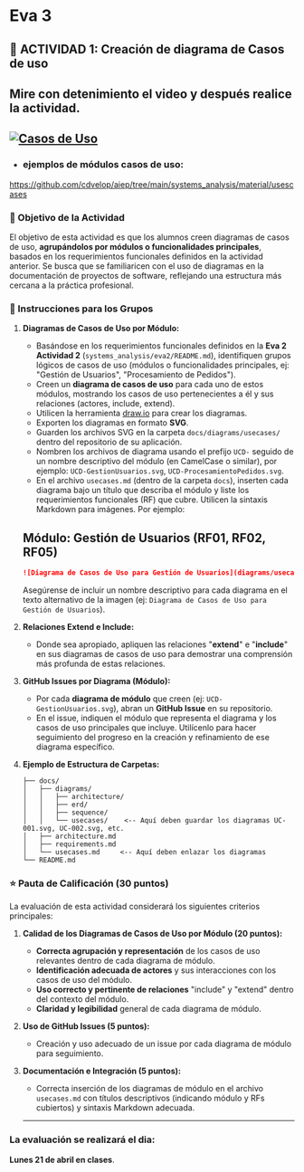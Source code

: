 # Eva 3

## 🎯 ACTIVIDAD 1: Creación de diagrama de Casos de uso

## Mire con detenimiento el video y después realice la actividad.

[![Casos de Uso](https://img.youtube.com/vi/fJa3cshrFWs/0.jpg)](https://www.youtube.com/watch?v=fJa3cshrFWs)
---

- ### ejemplos de módulos casos de uso:
https://github.com/cdvelop/aiep/tree/main/systems_analysis/material/usescases

### 🎯 Objetivo de la Actividad

El objetivo de esta actividad es que los alumnos creen diagramas de casos de uso, **agrupándolos por módulos o funcionalidades principales**, basados en los requerimientos funcionales definidos en la actividad anterior. Se busca que se familiaricen con el uso de diagramas en la documentación de proyectos de software, reflejando una estructura más cercana a la práctica profesional.

### 📝 Instrucciones para los Grupos

1.  **Diagramas de Casos de Uso por Módulo:**
    *   Basándose en los requerimientos funcionales definidos en la **Eva 2 Actividad 2** (`systems_analysis/eva2/README.md`), identifiquen grupos lógicos de casos de uso (módulos o funcionalidades principales, ej: "Gestión de Usuarios", "Procesamiento de Pedidos").
    *   Creen un **diagrama de casos de uso** para cada uno de estos módulos, mostrando los casos de uso pertenecientes a él y sus relaciones (actores, include, extend).
    *   Utilicen la herramienta [draw.io](https://app.diagrams.net/) para crear los diagramas.
    *   Exporten los diagramas en formato **SVG**.
    *   Guarden los archivos SVG en la carpeta `docs/diagrams/usecases/` dentro del repositorio de su aplicación.
    *   Nombren los archivos de diagrama usando el prefijo `UCD-` seguido de un nombre descriptivo del módulo (en CamelCase o similar), por ejemplo: `UCD-GestionUsuarios.svg`, `UCD-ProcesamientoPedidos.svg`.
    *   En el archivo `usecases.md` (dentro de la carpeta `docs`), inserten cada diagrama bajo un título que describa el módulo y liste los requerimientos funcionales (RF) que cubre. Utilicen la sintaxis Markdown para imágenes. Por ejemplo:

      ## Módulo: Gestión de Usuarios (RF01, RF02, RF05)
      ```markdown
      ![Diagrama de Casos de Uso para Gestión de Usuarios](diagrams/usecases/UCD-GestionUsuarios.svg)
      ```
    Asegúrense de incluir un nombre descriptivo para cada diagrama en el texto alternativo de la imagen (ej: `Diagrama de Casos de Uso para Gestión de Usuarios`).


2.  **Relaciones Extend e Include:**
    *   Donde sea apropiado, apliquen las relaciones "**extend**" e "**include**" en sus diagramas de casos de uso para demostrar una comprensión más profunda de estas relaciones.

3.  **GitHub Issues por Diagrama (Módulo):**
    *   Por cada **diagrama de módulo** que creen (ej: `UCD-GestionUsuarios.svg`), abran un **GitHub Issue** en su repositorio.
    *   En el issue, indiquen el módulo que representa el diagrama y los casos de uso principales que incluye. Utilícenlo para hacer seguimiento del progreso en la creación y refinamiento de ese diagrama específico.

4. **Ejemplo de Estructura de Carpetas:**
   ```
   ├── docs/
   │   ├── diagrams/
   │   │   ├── architecture/
   │   │   ├── erd/
   │   │   ├── sequence/
   │   │   └── usecases/    <-- Aquí deben guardar los diagramas UC-001.svg, UC-002.svg, etc.
   │   ├── architecture.md
   │   ├── requirements.md
   │   └── usecases.md     <-- Aquí deben enlazar los diagramas
   └── README.md
   ```


### ⭐ Pauta de Calificación (30 puntos)

La evaluación de esta actividad considerará los siguientes criterios principales:

1. **Calidad de los Diagramas de Casos de Uso por Módulo (20 puntos):**
    *   **Correcta agrupación y representación** de los casos de uso relevantes dentro de cada diagrama de módulo.
    *   **Identificación adecuada de actores** y sus interacciones con los casos de uso del módulo.
    *   **Uso correcto y pertinente de relaciones** "include" y "extend" dentro del contexto del módulo.
    *   **Claridad y legibilidad** general de cada diagrama de módulo.

2. **Uso de GitHub Issues (5 puntos):**
    *   Creación y uso adecuado de un issue por cada diagrama de módulo para seguimiento.

3. **Documentación e Integración (5 puntos):**
    *   Correcta inserción de los diagramas de módulo en el archivo `usecases.md` con títulos descriptivos (indicando módulo y RFs cubiertos) y sintaxis Markdown adecuada.

   ---

### La evaluación se realizará el dia:
**Lunes 21 de abril en clases**.
